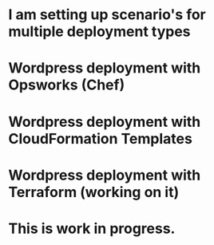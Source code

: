 # I am setting up scenario's for multiple deployment types
# Wordpress deployment with Opsworks (Chef)
# Wordpress deployment with CloudFormation Templates 
# Wordpress deployment with Terraform (working on it)
# This is work in progress. 

